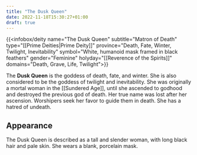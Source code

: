 ```yaml
---
title: "The Dusk Queen"
date: 2022-11-18T15:30:27+01:00
draft: true
---
```


{{<infobox/deity name="The Dusk Queen"
subtitle="Matron of Death"
type="[[Prime Deities|Prime Deity]]"
province="Death, Fate, Winter, Twilight, Inevitability"
symbol="White, humanoid mask framed in black feathers"
gender="Feminine"
holyday="[[Reverence of the Spirits]]"
domains="Death, Grave, Life, Twilight">}}

The **Dusk Queen** is the goddess of death, fate, and winter. She is also considered to be the goddess of twilight and inevitability. She was originally a mortal woman in the [[Sundered Age]], until she ascended to godhood and destroyed the previous god of death. Her true name was lost after her ascension. Worshipers seek her favor to guide them in death. She has a hatred of undeath.

## Appearance

The Dusk Queen is described as a tall and slender woman, with long black hair and pale skin. She wears a blank, porcelain mask.
